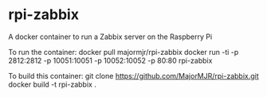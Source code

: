 # rpi-zabbix
A docker container to run a Zabbix server on the Raspberry Pi

To run the container:
    docker pull majormjr/rpi-zabbix
    docker run -ti -p 2812:2812 -p 10051:10051 -p 10052:10052 -p 80:80 rpi-zabbix 

To build this container:
    git clone https://github.com/MajorMJR/rpi-zabbix.git
    docker build -t rpi-zabbix .
